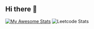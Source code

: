 ## Hi there 👋

[![My Awesome Stats](https://awesome-github-stats.azurewebsites.net/user-stats/gunjesh843?cardType=github&theme=github-dark&preferLogin=false)](https://git.io/awesome-stats-card)
![Leetcode Stats]([https://leetcard.jacoblin.cool/lapor?ext=heatmap](https://leetcard.jacoblin.cool/gunjesh843?theme=dark&font=Crimson%20Text&ext=heatmap))

